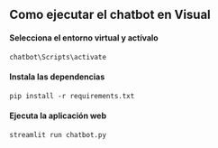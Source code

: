 ## Como ejecutar el chatbot en Visual
#### Selecciona el entorno virtual y actívalo
```
chatbot\Scripts\activate
```
#### Instala las dependencias
```
pip install -r requirements.txt
```
#### Ejecuta la aplicación web
```
streamlit run chatbot.py
```
